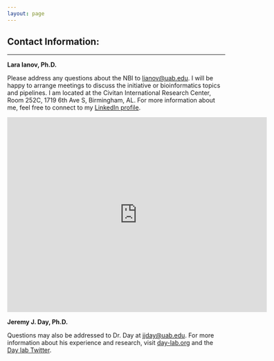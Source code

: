 ```yaml
---
layout: page
---
```


## Contact Information:
-------------

__Lara Ianov, Ph.D.__

Please address any questions about the NBI to lianov@uab.edu. I will be happy to arrange meetings to discuss the initiative or bioinformatics topics and pipelines. I am located at the Civitan International Research Center, Room 252C, 1719 6th Ave S, Birmingham, AL. For more information about me, feel free to connect to my [LinkedIn profile](https://www.linkedin.com/in/lara-ianov/).

<p style="text-align: center;"><iframe src="https://www.google.com/maps/embed?pb=!1m14!1m8!1m3!1d13307.406479150648!2d-86.803616!3d33.5052374!3m2!1i1024!2i768!4f13.1!3m3!1m2!1s0x0%3A0xf1c9618fd2618eff!2sCivitan%20International%20Research%20Center!5e0!3m2!1sen!2sus!4v1593647799423!5m2!1sen!2sus" width="600" height="450" frameborder="0" style="border:0;" allowfullscreen="" aria-hidden="false" tabindex="0"></iframe></p>


__Jeremy J. Day, Ph.D.__

Questions may also be addressed to Dr. Day at jjday@uab.edu. For more information about his experience and research, visit [day-lab.org](http://day-lab.org/) and the [Day lab Twitter](https://twitter.com/DayLabUAB).
